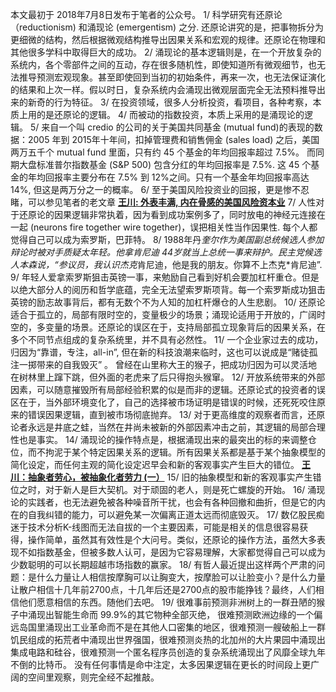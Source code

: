 本文最初于 2018年7月8日发布于笔者的公众号。
1/ 科学研究有还原论 （reductionism) 和涌现论 (emergentism) 之分. 还原论讲究的是，把事物拆分为更细微的结构，然后根据微观结构推导出因果关系和宏观的规律。还原论在物理和其他很多学科中取得巨大的成功。
2/ 涌现论的基本逻辑则是，在一个开放复杂的系统内，各个零部件之间的互动，存在很多随机性，即使知道所有微观细节，也无法推导预测宏观现象。甚至即使回到当初的初始条件，再来一次，也无法保证演化的结果和上次一样。假以时日，复杂系统内会涌现出微观层面完全无法预料推导出来的新奇的行为特征。
3/ 在投资领域，很多人分析投资，看项目，各种考察，本质上用的是还原论的逻辑。
4/ 而被动的指数投资，本质上采用的是涌现论的逻辑。
5/ 来自一个叫 credio 的公司的关于美国共同基金 (mutual fund)的表现的数据：2005 年到 2015年十年间，扣掉管理费和销售佣金 (sales load) 之后，美国两万五千个 mutual fund 里面，只有约 45 个基金的年均回报率超过 7.5%。 而同期大盘标准普尔指数基金 (S&P 500) 包含分红的年均回报率是 7.5%.
这 45 个基金的年均回报率主要分布在 7.5% 到 12%之间。只有一个基金年均回报率高达 14%, 但这是两万分之一的概率。
6/ 至于美国风险投资业的回报，更是惨不忍睹，可以参见笔者的老文章 **[王川: 外表丰满, 内在骨感的美国风险资本业](https://chuan.us/archives/<https:/chuan.us/archives/275>)**
7/ 人性对于还原论的因果逻辑非常执着，因为看到成功案例多了，同时放电的神经元连接在一起 (neurons fire together wire together)，误把相关性当作因果性. 每个人都觉得自己可以成为索罗斯，巴菲特。
8/ 1988年丹*奎尔作为美国副总统候选人参加辩论时被对手质疑太年轻。他拿肯尼迪 44岁就当上总统一事来辩护。民主党候选人本森说，“参议员，我认识杰克*肯尼迪，他是我的朋友。你算不上杰克*肯尼迪”.
9/ 年轻人爱拿索罗斯狙击英镑一事，来勉励自己看到好机会要加杠杆重仓。但是以绝大部分人的阅历和哲学底蕴，完全无法望索罗斯项背。每一个索罗斯成功狙击英镑的励志故事背后，都有无数个不为人知的加杠杆爆仓的人生悲剧。
10/ 还原论适合于孤立的，局部有限时空的，变量极少的场景；涌现论适用于开放的，广阔时空的，多变量的场景。还原论的误区在于，支持局部孤立现象背后的因果关系，在多个不同节点组成的复杂系统里，并不具有必然性。
11/ 一个企业家过去的成功，归因为“靠谱，专注，all-in”, 但在新的科技浪潮来临时，这也可以说成是“赌徒孤注一掷带来的自我毁灭” 。 曾经在山里称大王的猴子，把成功归因为可以灵活地在树林里上蹿下跳，但外面的老虎来了后只得抱头猴窜。
12/ 开放系统带来的外部因素，可以随意摧毁所有局部经验积累的似是而非的逻辑。还原论式的投资者的误区在于，当外部环境变化了，自己的选择被市场证明是错误的时候，还死死咬住原来的错误因果逻辑，直到被市场彻底抛弃。
13/ 对于更高维度的观察者而言，还原论者永远是井底之蛙，当然在井尚未被新的外部因素冲击之前，其逻辑的局部合理性也是事实。
14/ 涌现论的操作特点是，根据涌现出来的最突出的标的来调整仓位，而不拘泥于某个特定因果关系的逻辑。所有因果关系都是基于某个抽象模型的简化设定，而任何主观的简化设定迟早会和新的客观事实产生巨大的错位。
**[王川：抽象者劳心，被抽象化者劳力 (一）](https://chuan.us/archives/<https:/chuan.us/archives/404>)**
15/ 旧的抽象模型和新的客观事实产生错位之时，对于新人是巨大契机。对于顽固的老人，则是死亡螺旋的开始。
16/ 涌现论的实践者，也无法避免被各种噪音所干扰，也会有各种回撤和曲折，但是它的内在的自我纠错的能力，可以避免某一次偏离正道太远而彻底毁灭。
17/ 数亿股民痴迷于技术分析K-线图而无法自拔的一个主要因素，可能是相关的信息很容易获得，操作简单，虽然其有效性是个大问号。类似，还原论的操作方法，虽然大多表现不如指数基金，但被多数人认可，是因为它容易理解，大家都觉得自己可以成为少数聪明的可以长期超越市场指数的赢家。
18/ 有哲人最近提出这样两个严肃的问题：是什么力量让人相信按摩胸可以让胸变大，按摩脸可以让脸变小？是什么力量让散户相信十几年前2700点，十几年后还是2700点的股市能挣钱？最终，人们相信他们愿意相信的东西。随他们去吧。
19/ 很难事前预测非洲树上的一群丑陋的猴子中涌现出智能生命而 99.9%的其它物种全部灭绝， 很难预测欧洲边缘的一个偏远岛国里涌现出工业革命而不是在其他人口密集的地区，很难预测一艘破船上一群饥民组成的拓荒者中涌现出世界强国，很难预测炎热的北加州的大片果园中涌现出集成电路和硅谷，很难预测一个匿名程序员创造的复杂系统涌现出了风靡全球九年不倒的比特币。 没有任何事情是命中注定，太多因果逻辑在更长的时间段上更广阔的空间里观察，则完全经不起推敲。
